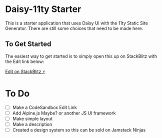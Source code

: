 # Daisy-11ty Starter

This is a starter application that uses Daisy UI with the 11ty Static Site Generator. There are still some choices that need to be made here.

## To Get Started

The easiest way to get started is to simply open this up on StackBlitz with the Edit link below:

[Edit on StackBlitz ⚡️](https://stackblitz.com/edit/daisyui-11ty-starter)



# To Do

- [ ] Make a CodeSandbox Edit Link
- [ ] Add Alpine.js Maybe? or another JS UI framework
- [ ] Make simple layout
- [ ] Make a description
- [ ] Created a design system so this can be sold on Jamstack Ninjas